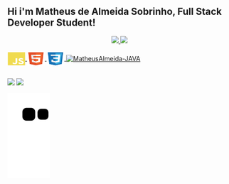 
## Hi i'm Matheus de Almeida Sobrinho, Full Stack Developer Student!
<div align="center">
  <a href="https://github.com/MatheusAlmeidaSobrinho/MatheusAlmeidaSobrinho">
  <img height="180em" src="https://github-readme-stats.vercel.app/api?username=MatheusAlmeidaSobrinho&show_icons=true&theme=dracula&include_all_commits=true&count_private=true&style_decoration=none"/>
  <img height="180em" src="https://github-readme-stats.vercel.app/api/top-langs/?username=MatheusAlmeidaSobrinho&layout=compact&langs_count=7&theme=dracula"/>
</div>
<div style="display: inline_block"><br>
  <img align="center" alt="MatheusAlmeida-JS" height="30" width="40" src="https://raw.githubusercontent.com/devicons/devicon/master/icons/javascript/javascript-plain.svg">
  <img align="center" alt="MatheusAlmeida-HTML" height="30" width="40" src="https://raw.githubusercontent.com/devicons/devicon/master/icons/html5/html5-original.svg">
  <img align="center" alt="MatheusAlmeida-CSS" height="30" width="40" src="https://raw.githubusercontent.com/devicons/devicon/master/icons/css3/css3-original.svg">
  <img align="center" alt="MatheusAlmeida-JAVA" height="30" width="40" src="https://cdn-icons-png.flaticon.com/512/226/226777.png">
</div>
  
  ##
 
<div> 
  <a href = "mailto:matheus.almeida.sobrinho@hotmail.com"><img src="https://img.shields.io/badge/-Gmail-%23333?style=for-the-badge&logo=gmail&logoColor=white" target="_blank"></a>
  <a href="https://www.linkedin.com/in/matheus-de-almeida-sobrinho-5bb533220/" target="_blank"><img src="https://img.shields.io/badge/-LinkedIn-%230077B5?style=for-the-badge&logo=linkedin&logoColor=white" target="_blank"></a> 
 
  ![Snake animation](https://github.com/rafaballerini/rafaballerini/blob/output/github-contribution-grid-snake.svg)
 
</div>
